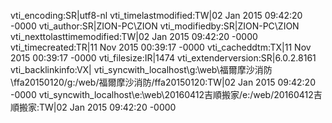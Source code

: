 vti_encoding:SR|utf8-nl
vti_timelastmodified:TW|02 Jan 2015 09:42:20 -0000
vti_author:SR|ZION-PC\\ZION
vti_modifiedby:SR|ZION-PC\\ZION
vti_nexttolasttimemodified:TW|02 Jan 2015 09:42:20 -0000
vti_timecreated:TR|11 Nov 2015 00:39:17 -0000
vti_cacheddtm:TX|11 Nov 2015 00:39:17 -0000
vti_filesize:IR|1474
vti_extenderversion:SR|6.0.2.8161
vti_backlinkinfo:VX|
vti_syncwith_localhost\\g\:\\web\\福爾摩沙消防\\ffa20150120/g\:/web/福爾摩沙消防/ffa20150120:TW|02 Jan 2015 09:42:20 -0000
vti_syncwith_localhost\\e\:\\web\\20160412吉順搬家/e\:/web/20160412吉順搬家:TW|02 Jan 2015 09:42:20 -0000
